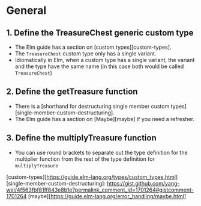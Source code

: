 # General

## 1. Define the TreasureChest generic custom type

- The Elm guide has a section on [custom types][custom-types].
- The `TreasureChest` custom type only has a single variant.
- Idiomatically in Elm, when a custom type has a single variant, the variant and the type have the same name (in this case both would be called `TreasureChest`)

## 2. Define the getTreasure function

- There is a [shorthand for destructuring single member custom types][single-member-custom-destructuring].
- The Elm guide has a section on [Maybe][maybe] if you need a refresher.

## 3. Define the multiplyTreasure function

- You can use round brackets to separate out the type definition for the multiplier function from the rest of the type definition for `multiplyTreasure`

[custom-types][https://guide.elm-lang.org/types/custom_types.html]
[single-member-custom-destructuring]: https://gist.github.com/yang-wei/4f563fbf81ff843e8b1e?permalink_comment_id=1701264#gistcomment-1701264
[maybe][https://guide.elm-lang.org/error_handling/maybe.html]
